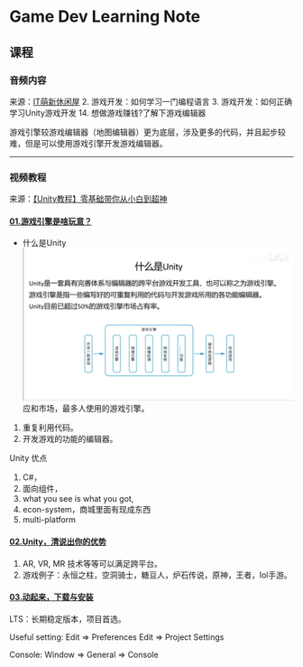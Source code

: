 # Game Dev Learning Note
## 课程
### 音频内容

来源：[IT萌新休闲屋](https://www.ximalaya.com/album/56011370)
2. 游戏开发：如何学习一门编程语言
3. 游戏开发：如何正确学习Unity游戏开发
14. 想做游戏赚钱?了解下游戏编辑器


游戏引擎较游戏编辑器（地图编辑器）更为底层，涉及更多的代码，并且起步较难，但是可以使用游戏引擎开发游戏编辑器。

---

### 视频教程
来源：[【Unity教程】零基础带你从小白到超神](https://www.bilibili.com/video/BV1gQ4y1e7SS/?spm_id_from=333.337.search-card.all.click&vd_source=1326701cdf7380d3c938fb714146575a)

#### [01.游戏引擎是啥玩意？](https://www.bilibili.com/video/BV1gQ4y1e7SS?p=2)
+ 什么是Unity
![what is Unity](./source/unity_intro.png)
应和市场，最多人使用的游戏引擎。

1. 重复利用代码。
2. 开发游戏的功能的编辑器。

Unity 优点
1. C#， 
2. 面向组件，
3. what you see is what you got, 
4. econ-system，商城里面有现成东西
5. multi-platform

#### [02.Unity，清说出你的优势](https://www.bilibili.com/video/BV1gQ4y1e7SS?p=3)
1. AR, VR, MR 技术等等可以满足跨平台。
2. 游戏例子：永恒之柱，空洞骑士，糖豆人，炉石传说，原神，王者，lol手游。

#### [03.动起来，下载与安装](https://www.bilibili.com/video/BV1gQ4y1e7SS?p=4)
LTS：长期稳定版本，项目首选。

Useful setting:
Edit $\Rightarrow$ Preferences
Edit $\Rightarrow$ Project Settings

Console:
Window $\Rightarrow$ General $\Rightarrow$ Console
